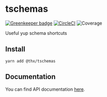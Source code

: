 # tschemas

[![Greenkeeper badge](https://badges.greenkeeper.io/thr-consulting/tschemas.svg)](https://greenkeeper.io/) [![CircleCI](https://circleci.com/gh/thr-consulting/tschemas.svg?style=svg)](https://circleci.com/gh/thr-consulting/tschemas) ![Coverage](http://circlebadge.bgsemc.com/github/thr-consulting/tschemas/master/coverage)

Useful yup schema shortcuts

## Install
```
yarn add @thx/tschemas
```

## Documentation

You can find API documentation [here](/docs).
